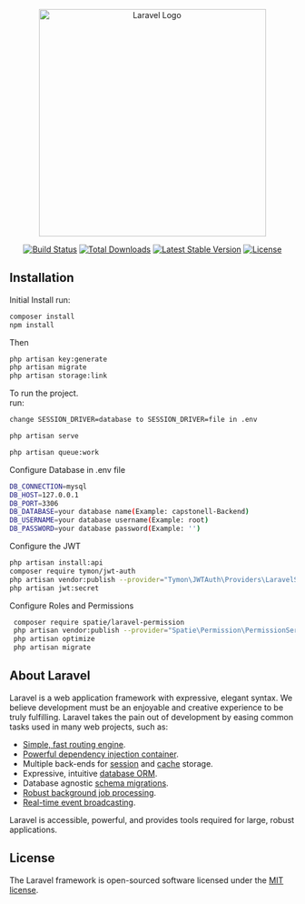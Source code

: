 <p align="center"><a href="https://laravel.com" target="_blank"><img src="https://raw.githubusercontent.com/laravel/art/master/logo-lockup/5%20SVG/2%20CMYK/1%20Full%20Color/laravel-logolockup-cmyk-red.svg" width="400" alt="Laravel Logo"></a></p>

<p align="center">
<a href="https://github.com/laravel/framework/actions"><img src="https://github.com/laravel/framework/workflows/tests/badge.svg" alt="Build Status"></a>
<a href="https://packagist.org/packages/laravel/framework"><img src="https://img.shields.io/packagist/dt/laravel/framework" alt="Total Downloads"></a>
<a href="https://packagist.org/packages/laravel/framework"><img src="https://img.shields.io/packagist/v/laravel/framework" alt="Latest Stable Version"></a>
<a href="https://packagist.org/packages/laravel/framework"><img src="https://img.shields.io/packagist/l/laravel/framework" alt="License"></a>
</p>

## Installation

Initial Install run:

```bash
composer install
npm install
```

Then

```bash
php artisan key:generate
php artisan migrate
php artisan storage:link
```

To run the project.  
run:

```bash
change SESSION_DRIVER=database to SESSION_DRIVER=file in .env
```

```bash
php artisan serve
```

```bash
php artisan queue:work
```

Configure Database in .env file
```bash
DB_CONNECTION=mysql
DB_HOST=127.0.0.1
DB_PORT=3306
DB_DATABASE=your database name(Example: capstonell-Backend)
DB_USERNAME=your database username(Example: root)
DB_PASSWORD=your database password(Example: '')
```

Configure the JWT
```bash
php artisan install:api
composer require tymon/jwt-auth
php artisan vendor:publish --provider="Tymon\JWTAuth\Providers\LaravelServiceProvider"
php artisan jwt:secret
```

Configure Roles and Permissions
```bash
 composer require spatie/laravel-permission
 php artisan vendor:publish --provider="Spatie\Permission\PermissionServiceProvider" (optional)
 php artisan optimize
 php artisan migrate
```



## About Laravel

Laravel is a web application framework with expressive, elegant syntax. We believe development must be an enjoyable and creative experience to be truly fulfilling. Laravel takes the pain out of development by easing common tasks used in many web projects, such as:

-   [Simple, fast routing engine](https://laravel.com/docs/routing).
-   [Powerful dependency injection container](https://laravel.com/docs/container).
-   Multiple back-ends for [session](https://laravel.com/docs/session) and [cache](https://laravel.com/docs/cache) storage.
-   Expressive, intuitive [database ORM](https://laravel.com/docs/eloquent).
-   Database agnostic [schema migrations](https://laravel.com/docs/migrations).
-   [Robust background job processing](https://laravel.com/docs/queues).
-   [Real-time event broadcasting](https://laravel.com/docs/broadcasting).

Laravel is accessible, powerful, and provides tools required for large, robust applications.

## License

The Laravel framework is open-sourced software licensed under the [MIT license](https://opensource.org/licenses/MIT).
